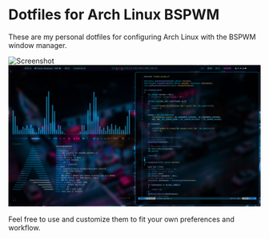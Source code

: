# Dotfiles for Arch Linux BSPWM

These are my personal dotfiles for configuring Arch Linux with the BSPWM window manager.

![Screenshot](screenshots/screenshot_2.png)
![Screenshot](screenshots/1.png)

Feel free to use and customize them to fit your own preferences and workflow.
